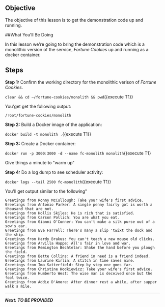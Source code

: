 ## Objective
The objective of this lesson is to get the demonstration code up and running.

##What You'll Be Doing

In this lesson we're going to bring the demonstration code which is a monolithic version of the service, *Fortune Cookies* up and running as a docker container.

## Steps

**Step 1:** Confirm the working directory for the monolithic verison of *Fortune Cookies*.

`clear && cd ~/fortune-cookies/monolith && pwd`{{execute T1}}

You'get get the following output:

`/root/fortune-cookies/monolith`

**Step 2:** Build a Docker image of the application:

`docker build -t monolith .`{{execute T1}}

**Step 3:** Create a Docker container:

`docker run -p 3000:3000 -d --name fc-monolith monolith`{{execute T1}

Give things a minute to "warm up"


**Step 4:** Do a log dump to see scheduler activity:

`docker logs --tail 2500 fc-monolith`{{execute T1}}

You'll get output similar to the following"

```
Greetings from Ronny McCullough: Take your wife's first advice.
Greetings from Antonio Parker: A single penny fairly got is worth a thousand that are not.
Greetings from Hollis Skiles: He is rich that is satisfied.
Greetings from Carson Pollich: You are what you eat.
Greetings from Gianni O'Conner: You can't make a silk purse out of a sow's ear.
Greetings from Eve Farrell: There's many a slip 'twixt the dock and the ship.
Greetings from Hardy Brakus: You can't teach a new mouse old clicks.
Greetings from Arvilla Hoppe: All's fair in love and war.
Greetings from Remington Bechtelar: Shake the hand before you plough the field.
Greetings from Bette Collins: A friend in need is a friend indeed.
Greetings from Laurine Kirlin: A stitch in time saves nine.
Greetings from Ima Satterfield: Step by step one goes far.
Greetings from Christine Hodkiewicz: Take your wife's first advice.
Greetings from Humberto West: The wise man is deceived once but the fool twice.
Greetings from Addie D'Amore: After dinner rest a while, after supper walk a mile.

```

---

***Next: TO BE PROVIDED***